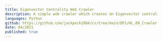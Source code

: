 ```yaml
---
title: Eigenvector Centrality Web Crawler
description: A simple web crawler which creates an Eigenvector centrality graph starting from a web page. It saves the graphs to json and reads if already exists. It was started a school project and is not developed personally in free time to expand knowledge on web science algorithms
languages: Python
github: https://github.com/jackpeck2004/cs/tree/main/DP1/HL_09_Crawler
date: 04/2021
published: true
---
```

